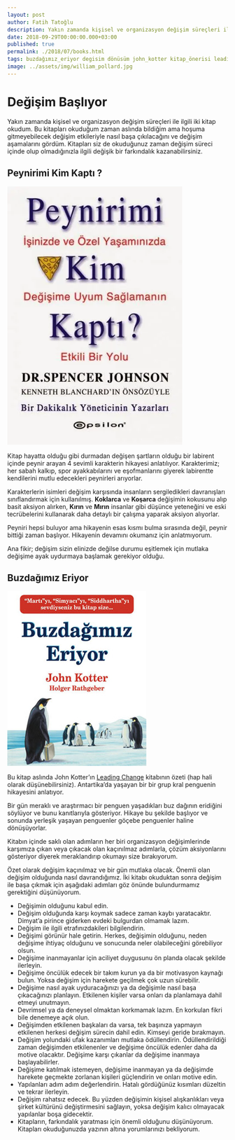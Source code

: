 ```yaml
---
layout: post
author: Fatih Tatoğlu
description: Yakın zamanda kişisel ve organizasyon değişim süreçleri ile ilgili iki kitap okudum. Bu kitapları okuduğum zaman aslında bildiğim ama hoşuma gitmeyebilecek değişim etkileriyle nasıl başa çıkılacağını ve değişim aşamalarını gördüm. Kitapları siz de okuduğunuz zaman değişim süreci içinde olup olmadığınızla ilgili değişik bir farkındalık kazanabilirsiniz.
date: 2018-09-29T00:00:00.000+03:00
published: true
permalink: ./2018/07/books.html
tags: buzdağımız_eriyor degisim dönüsüm john_kotter kitap_önerisi leading_change peynirimi_kim_kaptı william_pollard
image: ../assets/img/william_pollard.jpg
---
```


# Değişim Başlıyor

Yakın zamanda kişisel ve organizasyon değişim süreçleri ile ilgili iki kitap okudum. Bu kitapları okuduğum zaman aslında bildiğim ama hoşuma gitmeyebilecek değişim etkileriyle nasıl başa çıkılacağını ve değişim aşamalarını gördüm. Kitapları siz de okuduğunuz zaman değişim süreci içinde olup olmadığınızla ilgili değişik bir farkındalık kazanabilirsiniz.

## Peynirimi Kim Kaptı ?

![Peynirimi Kim Kaptı?](../assets/img/peynirimi_kim_kapti.jpg "Peynirimi Kim Kaptı?")

Kitap hayatta olduğu gibi durmadan değişen şartların olduğu bir labirent içinde peynir arayan 4 sevimli karakterin hikayesi anlatılıyor. Karakterimiz; her sabah kalkıp, spor ayakkabılarını ve eşofmanlarını giyerek labirentte kendilerini mutlu edecekleri peynirleri arıyorlar.

Karakterlerin isimleri değişim karşısında insanların sergiledikleri davranışları sınıflandırmak için kullanılmış. **Koklarca** ve **Koşarca** değişimin kokusunu alıp basit aksiyon alırken, **Kırın** ve **Mırın** insanlar gibi düşünce yeteneğini ve eski tecrübelerini kullanarak daha detaylı bir çalışma yaparak aksiyon alıyorlar.

Peyniri hepsi buluyor ama hikayenin esas kısmı bulma sırasında değil, peynir bittiği zaman başlıyor. Hikayenin devamını okumanız için anlatmıyorum.

Ana fikir; değişim sizin elinizde değilse durumu eşitlemek için mutlaka değişime ayak uydurmaya başlamak gerekiyor olduğu.

## Buzdağımız Eriyor

![Buzdağımız Eriyor](../assets/img/buzdagimiz_eriyor.jpg "Buzdağımız Eriyor")

Bu kitap aslında John Kotter’ın [Leading Change](https://www.amazon.com/Leading-Change-New-Preface-Author/dp/1422186431) kitabının özeti (hap hali olarak düşünebilirsiniz). Antartika’da yaşayan bir bir grup kral penguenin hikayesini anlatıyor.

Bir gün meraklı ve araştırmacı bir penguen yaşadıkları buz dağının eridiğini söylüyor ve bunu kanıtlarıyla gösteriyor. Hikaye bu şekilde başlıyor ve sonunda yerleşik yaşayan penguenler göçebe penguenler haline dönüşüyorlar.

Kitabın içinde saklı olan adımların her biri organizasyon değişimlerinde karşımıza çıkan veya çıkacak olan kaçınılmaz adımlarla, çözüm aksiyonlarını gösteriyor diyerek meraklandırıp okumayı size bırakıyorum.

Özet olarak değişim kaçınılmaz ve bir gün mutlaka olacak. Önemli olan değişim olduğunda nasıl davrandığımız. İki kitabı okuduktan sonra değişim ile başa çıkmak için aşağıdaki adımları göz önünde bulundurmamız gerektiğini düşünüyorum.

- Değişimin olduğunu kabul edin.
- Değişim olduğunda karşı koymak sadece zaman kaybı yaratacaktır. Dimyat’a pirince giderken evdeki bulgurdan olmamak lazım.
- Değişim ile ilgili etrafınızdakileri bilgilendirin.
- Değişimi görünür hale getirin. Herkes, değişimin olduğunu, neden değişime ihtiyaç olduğunu ve sonucunda neler olabileceğini görebiliyor olsun.
- Değişime inanmayanlar için aciliyet duygusunu ön planda olacak şekilde ilerleyin.
- Değişime öncülük edecek bir takım kurun ya da bir motivasyon kaynağı bulun. Yoksa değişim için harekete geçilmek çok uzun sürebilir.
- Değişime nasıl ayak uyduracağınızı ya da değişimle nasıl başa çıkacağınızı planlayın. Etkilenen kişiler varsa onları da planlamaya dahil etmeyi unutmayın.
- Devrimsel ya da deneysel olmaktan korkmamak lazım. En korkulan fikri bile denemeye açık olun.
- Değişimden etkilenen başkaları da varsa, tek başınıza yapmayın etkilenen herkesi değişim sürecin dahil edin. Kimseyi geride bırakmayın.
- Değişim yolundaki ufak kazanımları mutlaka ödüllendirin. Ödüllendirildiği zaman değişimden etkilenenler ve değişime öncülük edenler daha da motive olacaktır. Değişime karşı çıkanlar da değişime inanmaya başlayabilirler.
- Değişime katılmak istemeyen, değişime inanmayan ya da değişimde harekete geçmekte zorlanan kişileri güçlendirin ve onları motive edin.
- Yapılanları adım adım değerlendirin. Hatalı gördüğünüz kısımları düzeltin ve tekrar ilerleyin.
- Değişim rahatsız edecek. Bu yüzden değişimin kişisel alışkanlıkları veya şirket kültürünü değiştirmesini sağlayın, yoksa değişim kalıcı olmayacak yapılanlar boşa gidecektir.
- Kitapların, farkındalık yaratması için önemli olduğunu düşünüyorum. Kitapları okuduğunuzda yazının altına yorumlarınızı bekliyorum.
